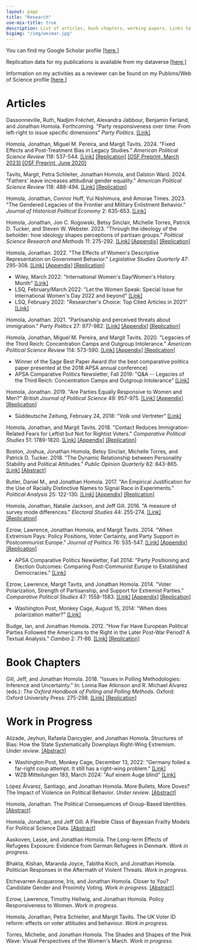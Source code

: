 ```yaml
---
layout: page
title: "Research"
use-mix-title: true
description: List of articles, book chapters, working papers. Links to abstracts, Google Scholar, replication files, and Publons.
bigimg: "/img/weimar.jpg"
---
```

You can find my Google Scholar profile <a href="https://scholar.google.com/citations?user=aSE6nxMAAAAJ" target="_blank">[here.]</a>

Replication data for my publications is available from my dataverse <a href="https://dataverse.harvard.edu/dataverse/jhomola" target="_blank">[here.]</a>

Information on my activities as a reviewer can be found on my Publons/Web of Science profile <a href="https://www.webofscience.com/wos/author/record/632185" target="_blank">[here.]</a>

# Articles

Dassonneville, Ruth, Nadjim Fréchet, Alexandra Jabbour, Benjamin Ferland, and Jonathan Homola. Forthcoming. "Party responsiveness over time: From left-right to issue specific dimensions" *Party Politics*. [[Link]](https://doi.org/10.1177/13540688241245065 "Party Politics")

Homola, Jonathan, Miguel M. Pereira, and Margit Tavits. 2024. "Fixed Effects and Post-Treatment Bias in Legacy Studies." *American Political Science Review* 118: 537-544. [[Link]](https://doi.org/10.1017/S0003055423001351 "American Political Science Review") [[Replication]](https://doi.org/10.7910/DVN/YTXZ6X "Replication Files") [[OSF Preprint, March 2023]](https://osf.io/eha72/) [[OSF Preprint, June 2020]](https://osf.io/b945a/)

Tavits, Margit, Petra Schleiter, Jonathan Homola, and Dalston Ward. 2024. "Fathers' leave increases attitudinal gender equality." *American Political Science Review* 118: 488-494. [[Link]](https://doi.org/10.1017/S0003055423000369 "American Political Science Review") [[Replication]](https://doi.org/10.7910/DVN/4DUB7X "Replication Files")

Homola, Jonathan, Connor Huff, Yui Nishimura, and Amorae Times. 2023. "The Gendered Legacies of the Frontier and Military Enlistment Behavior." *Journal of Historical Political Economy* 2: 635-653. [[Link]](http://dx.doi.org/10.1561/115.00000043 "Journal of Historical Political Economy")

Homola, Jonathan, Jon C. Rogowski, Betsy Sinclair, Michelle Torres, Patrick D. Tucker, and Steven W. Webster. 2023. "Through the ideology of the beholder: how ideology shapes perceptions of partisan groups." *Political Science Research and Methods* 11: 275-292. [[Link]](https://doi.org/10.1017/psrm.2022.4 "Political Science Research and Methods") <a href="http://jhomola.com/files/HomolaEtAl_2022_PSRM_Ideology_Appendix.pdf" target="_blank">[Appendix]</a> [[Replication]](https://doi.org/10.7910/DVN/GB15Y5 "Replication Files")

Homola, Jonathan. 2022. "The Effects of Women's Descriptive Representation on Government Behavior." *Legislative Studies Quarterly* 47: 295-308. [[Link]](https://doi.org/10.1111/lsq.12330 "Legislative Studies Quarterly") <a href="http://jhomola.com/files/Homola_2021_LSQ_Pledges_Appendix.pdf" target="_blank">[Appendix]</a> [[Replication]](https://doi.org/10.7910/DVN/RLXMKD "Replication Files")
* Wiley, March 2022: "International Women's Day/Women's History Month" [[Link]](https://onlinelibrary.wiley.com/doi/toc/10.1002/(ISSN)9999-0012.intl-womens-day "Wiley: International Women's Day")
* LSQ, February/March 2022: "Let the Women Speak: Special Issue for International Women's Day 2022 and beyond" [[Link]](https://onlinelibrary.wiley.com/doi/toc/10.1002/(ISSN)1939-9162.gold-from-mercury "LSQ: Let the Women Speak")
* LSQ, February 2022: "Researcher's Choice: Top Cited Articles in 2021" [[Link]](https://onlinelibrary.wiley.com/doi/toc/10.1002/(ISSN)1939-9162.legislative-studies-quarterly "LSQ: Top Cited Articles in 2021")

Homola, Jonathan. 2021. "Partisanship and perceived threats about immigration." *Party Politics* 27: 977-982. [[Link]](https://doi.org/10.1177/1354068820918773 "Party Politics") <a href="http://jhomola.com/files/Homola_2020_PP_ImmigrationFrames_Appendix.pdf" target="_blank">[Appendix]</a> [[Replication]](https://doi.org/10.7910/DVN/L2JYUS "Replication Files")

Homola, Jonathan, Miguel M. Pereira, and Margit Tavits. 2020. "Legacies of the Third Reich: Concentration Camps and Outgroup Intolerance." *American Political Science Review* 114: 573-590. [[Link]](https://doi.org/10.1017/S0003055419000832) <a href="http://jhomola.com/files/HomolaPereiraTavits_2020_APSR_Legacies_Appendix.pdf" target="_blank">[Appendix]</a> [[Replication]](https://doi.org/10.7910/DVN/J0GBTX "Replication Files")
* Winner of the Sage Best Paper Award (for the best comparative politics paper presented at the 2018 APSA annual conference)
* APSA Comparative Politics Newsletter, Fall 2019: "Q&A -- Legacies of the Third Reich: Concentration Camps and Outgroup Intolerance" [[Link]](https://www.comparativepoliticsnewsletter.org/wp-content/uploads/2019/12/CP-Newsletter-Fall-19-CP-and-History.pdf "Comparative Politics Newsletter")

Homola, Jonathan. 2019. "Are Parties Equally Responsive to Women and Men?" *British Journal of Political Science* 49: 957-975. [[Link]](https://doi.org/10.1017/S0007123417000114 "British Journal of Political Science") <a href="http://jhomola.com/files/Homola_2017_BJPS_ResponsivenessWomenMen_Appendix.pdf" target="_blank">[Appendix]</a> [[Replication]](http://doi.org/10.7910/DVN/K1TVXL "Replication Files")
* Süddeutsche Zeitung, February 24, 2018: "Volk und Vertreter" [[Link]](https://projekte.sueddeutsche.de/artikel/politik/bundestag-diese-abgeordneten-fehlen-e291979/ "Washington Post/Monkey Cage")

Homola, Jonathan, and Margit Tavits. 2018. "Contact Reduces Immigration-Related Fears for Leftist but Not for Rightist Voters." *Comparative Political Studies* 51: 1789-1820. [[Link]](https://doi.org/10.1177/0010414017740590 "Comparative Political Studies") <a href="http://jhomola.com/files/HomolaTavits_2017_CPS_ContactThreats_Appendix.pdf" target="_blank">[Appendix]</a> [[Replication]](http://doi.org/10.7910/DVN/THNDTR "Replication Files")

Boston, Joshua, Jonathan Homola, Betsy Sinclair, Michelle Torres, and Patrick D. Tucker. 2018. "The Dynamic Relationship between Personality Stability and Political Attitudes." *Public Opinion Quarterly* 82: 843-865. [[Link]](https://doi.org/10.1093/poq/nfy001 "Public Opinion Quarterly") [[Abstract]](http://jhomola.com/abstracts#tipi)

Butler, Daniel M., and Jonathan Homola. 2017. "An Empirical Justification for the Use of Racially Distinctive Names to Signal Race in Experiments." *Political Analysis* 25: 122-130. [[Link]](https://doi.org/10.1017/pan.2016.15 "Political Analysis") <a href="http://jhomola.com/files/ButlerHomola_2017_PA_Excludability_Appendix.pdf" target="_blank">[Appendix]</a> [[Replication]](http://doi.org/10.7910/DVN/LUGBL1 "Replication Files")

Homola, Jonathan, Natalie Jackson, and Jeff Gill. 2016. "A measure of survey mode differences." *Electoral Studies* 44: 255-274. [[Link]](http://doi.org/10.1016/j.electstud.2016.06.010 "Electoral Studies") [[Replication]](http://doi.org/10.7910/DVN/BHEM8T "Replication Files")

Ezrow, Lawrence, Jonathan Homola, and Margit Tavits. 2014. "When Extremism Pays: Policy Positions, Voter Certainty, and Party Support in Postcommunist Europe." *Journal of Politics* 76: 535-547. [[Link]](http://doi.org/10.1017/S0022381613001461 "Journal of Politics") <a href="http://jhomola.com/files/EzrowHomolaTavits_2014_JOP_WhenExtremismPays_Appendix.pdf" target="_blank">[Appendix]</a> [[Replication]](http://doi.org/10.7910/DVN/ZSBLXF "Replication Files")
 * APSA Comparative Politics Newsletter, Fall 2014: "Party Positioning and Election Outcomes: Comparing Post-Communist Europe to Established Democracies." [[Link]](http://charlescrabtree.com/archived_newsletters/2014_fall.pdf "Comparative Politics Newsletter")

Ezrow, Lawrence, Margit Tavits, and Jonathan Homola. 2014. "Voter Polarization, Strength of Partisanship, and Support for Extremist Parties." *Comparative Political Studies* 47: 1558-1583. [[Link]](http://doi.org/10.1177/0010414013512605 "Comparative Political Studies") <a href="http://jhomola.com/files/EzrowTavitsHomola_2014_CPS_PolarizationExtremism_Appendix.pdf" target="_blank">[Appendix]</a> [[Replication]](http://doi.org/10.7910/DVN/MP5XXC "Replication Files")
 * Washington Post, Monkey Cage, August 15, 2014: "When does polarization matter?" [[Link]](http://www.washingtonpost.com/blogs/monkey-cage/wp/2014/08/15/when-does-polarization-matter/ "Washington Post/Monkey Cage")

Budge, Ian, and Jonathan Homola. 2012. "How Far Have European Political Parties Followed the Americans to the Right in the Later Post-War Period? A Textual Analysis." *Cambio* 2: 71-86. [[Link]](http://doi.org/10.13128/cambio-19435 "Cambio") [[Replication]](http://doi.org/10.7910/DVN/NZFAXI "Replication Files")

# Book Chapters

Gill, Jeff, and Jonathan Homola. 2018. "Issues in Polling Methodologies: Inference and Uncertainty." In: Lonna Rae Atkinson and R. Michael Alvarez (eds.): *The Oxford Handbook of Polling and Polling Methods*. Oxford: Oxford University Press: 275-298. [[Link]](http://doi.org/10.1093/oxfordhb/9780190213299.013.11 "OUP Handbooks") [[Replication]](http://doi.org/10.7910/DVN/X9NUOJ "Replication Files")

# Work in Progress

Alizade, Jeyhun, Rafaela Dancygier, and Jonathan Homola. Structures of Bias: How the State Systematically Downplays Right-Wing Extremism. *Under review*. [[Abstract]](http://jhomola.com/abstracts#alizade-jeyhun-rafaela-dancygier-and-jonathan-homola-structures-of-bias-how-the-state-systematically-downplays-right-wing-extremism)
 * Washington Post, Monkey Cage, December 13, 2022: "Germany foiled a far-right coup attempt. It still has a right-wing problem." [[Link]](https://www.washingtonpost.com/politics/2022/12/13/germany-coup-reichsbrger-nazis/ "Washington Post/Monkey Cage")
 * WZB Mitteilungen 183, March 2024: "Auf einem Auge blind" [[Link]](https://bibliothek.wzb.eu/artikel/2024/f-26074.pdf "WZB Mitteilungen")

López Álvarez, Santiago, and Jonathan Homola. More Bullets, More Doves? The Impact of Violence on Political Behavior. *Under review*. [[Abstract]](http://jhomola.com/abstracts#lópez-álvarez-santiago-and-jonathan-homola-more-bullets-more-doves-the-impact-of-violence-on-political-behavior)

Homola, Jonathan. The Political Consequences of Group-Based Identities. [[Abstract]](http://jhomola.com/abstracts#homola-jonathan-the-political-consequences-of-group-based-identities)

Homola, Jonathan, and Jeff Gill. A Flexible Class of Bayesian Frailty Models For Political Science Data. [[Abstract]](http://jhomola.com/abstracts#id="homola-jonathan-and-jeff-gill-a-flexible-class-of-bayesian-frailty-models-for-political-science-data")

Aaskoven, Lasse, and Jonathan Homola. The Long-term Effects of Refugees Exposure: Evidence from German Refugees in Denmark. *Work in progress*.

Bhakta, Kishan, Maranda Joyce, Tabitha Koch, and Jonathan Homola. Politician Responses in the Aftermath of Violent Threats. *Work in progress*.

Etchevarren Acquarone, Iris, and Jonathan Homola. Closer to You? Candidate Gender and Proximity Voting. *Work in progress*. [[Abstract]](http://jhomola.com/abstracts#etchevarren-acquarone-iris-and-jonathan-homola-closer-to-you-candidate-gender-and-proximity-voting)

Ezrow, Lawrence, Timothy Hellwig, and Jonathan Homola. Policy Responsiveness to Women. *Work in progress*.

Homola, Jonathan, Petra Schleiter, and Margit Tavits. The UK Voter ID reform: effects on voter attitudes and behaviour. *Work in progress*.

Torres, Michelle, and Jonathan Homola. The Shades and Shapes of the Pink Wave: Visual Perspectives of the Women's March. *Work in progress*.
